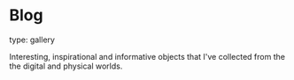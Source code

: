 Blog
====
type: gallery

Interesting, inspirational and informative objects that I've collected
from the the digital and physical worlds.
